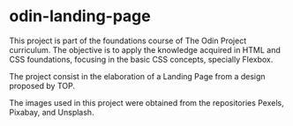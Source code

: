 # odin-landing-page

This project is part of the foundations course of The Odin Project curriculum. The objective is to apply the knowledge acquired in HTML and CSS foundations, focusing in the basic CSS concepts, specially Flexbox.

The project consist in the elaboration of a Landing Page from a design proposed by TOP.

The images used in this project were obtained from the repositories Pexels, Pixabay, and Unsplash.

